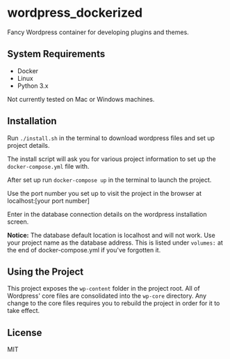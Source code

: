 # wordpress_dockerized
Fancy Wordpress container for developing plugins and themes.

## System Requirements
* Docker
* Linux
* Python 3.x

Not currently tested on Mac or Windows machines.

## Installation
Run `./install.sh` in the terminal to download wordpress files and set up project details.

The install script will ask you for various project information to set up the `docker-compose.yml` file with.

After set up run `docker-compose up` in the terminal to launch the project.

Use the port number you set up to visit the project in the browser at localhost:[your port number]

Enter in the database connection details on the wordpress installation screen.

**Notice:** The database default location is localhost and will not work. Use your project name as the database address. This is listed under `volumes:` at the end of docker-compose.yml if you've forgotten it.

## Using the Project
This project exposes the `wp-content` folder in the project root. All of Wordpress' core files are consolidated into the `wp-core` directory. Any change to the core files requires you to rebuild the project in order for it to take effect. 

## License
MIT